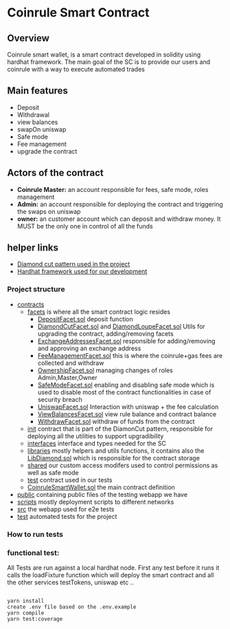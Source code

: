 # Coinrule Smart Contract
## Overview
Coinrule smart wallet, is a smart contract developed in solidity using hardhat framework. 
The main goal of the SC is to provide our users and coinrule with a way to execute automated trades 

## Main features
* Deposit
* Withdrawal
* view balances
* swapOn uniswap 
* Safe mode
* Fee management
* upgrade the contract

## Actors of the contract
* **Coinrule Master:** an account responsible for fees, safe mode, roles management 
* **Admin:** an account responsible for deploying the contract and triggering the swaps on uniswap
* **owner:** an customer account which can deposit and withdraw money. It MUST be the only one in control of all the funds 
## helper links
* [Diamond cut pattern used in the project](https://eips.ethereum.org/EIPS/eip-2535)
* [Hardhat framework used for our development](https://hardhat.org/docs)


### Project structure
* [contracts](contracts)
  * [facets](contracts%2Ffacets) is where all the smart contract logic resides
    * [DepositFacet.sol](contracts%2Ffacets%2FDepositFacet.sol) deposit function 
    * [DiamondCutFacet.sol](contracts%2Ffacets%2FDiamondCutFacet.sol) and [DiamondLoupeFacet.sol](contracts%2Ffacets%2FDiamondLoupeFacet.sol) 
    Utils for upgrading the contract, adding/removing facets 
    * [ExchangeAddressesFacet.sol](contracts%2Ffacets%2FExchangeAddressesFacet.sol) responsible for adding/removing and approving an exchange address
    * [FeeManagementFacet.sol](contracts%2Ffacets%2FFeeManagementFacet.sol) this is where the coinrule+gas fees are collected and withdraw
    * [OwnershipFacet.sol](contracts%2Ffacets%2FOwnershipFacet.sol) managing changes of roles Admin,Master,Owner
    * [SafeModeFacet.sol](contracts%2Ffacets%2FSafeModeFacet.sol) enabling and disabling safe mode which is used to disable most of the contract functionalities in case of security breach
    * [UniswapFacet.sol](contracts%2Ffacets%2FUniswapFacet.sol) Interaction with uniswap + the fee calculation
    * [ViewBalancesFacet.sol](contracts%2Ffacets%2FViewBalancesFacet.sol) view rule balance and contract balance
    * [WithdrawFacet.sol](contracts%2Ffacets%2FWithdrawFacet.sol) withdraw of funds from the contract
  * [init](contracts%2Finit) contract that is part of the DiamonCut pattern, responsible for deploying all the utilities to support upgradibility  
  * [interfaces](contracts%2Finterfaces) interface and types needed for the SC
  * [libraries](contracts%2Flibraries) mostly helpers and utils functions, it contains also the [LibDiamond.sol](contracts%2Flibraries%2FLibDiamond.sol) which is responsible for the contract storage 
  * [shared](contracts%2Fshared) our custom access modifers used to control permissions as well as safe mode 
  * [test](contracts%2Ftest) contract used in our tests
  * [CoinruleSmartWallet.sol](contracts%2FCoinruleSmartWallet.sol) the main contract definition
* [public](public) containing public files of the testing webapp we have 
* [scripts](scripts) mostly deployment scripts to different networks
* [src](src) the webapp used for e2e tests
* [test](test) automated tests for the project

### How to run tests
### functional test:  
All Tests are run against a local hardhat node. First any test before it runs it calls the loadFixture function which 
will deploy the smart contract and all the other services testTokens, uniswap etc .. 
```shell

yarn install
create .env file based on the .env.example
yarn compile
yarn test:coverage
```